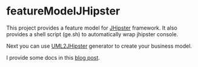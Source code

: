# featureModelJHipster

This project provides a feature model for [JHipster](http://jhipster.github.io/) framework. It also provides a shell script (ge.sh) to automatically wrap jhipster console. 

Next you can use [UML2JHipster](https://github.com/barais/genmymodeljhipstergenerator) generator to create your business model. 

I provide some docs in this [blog post](http://olivier.barais.fr/blog/posts/2015.03.20/jhipser_for_teaching_SE.html). 
